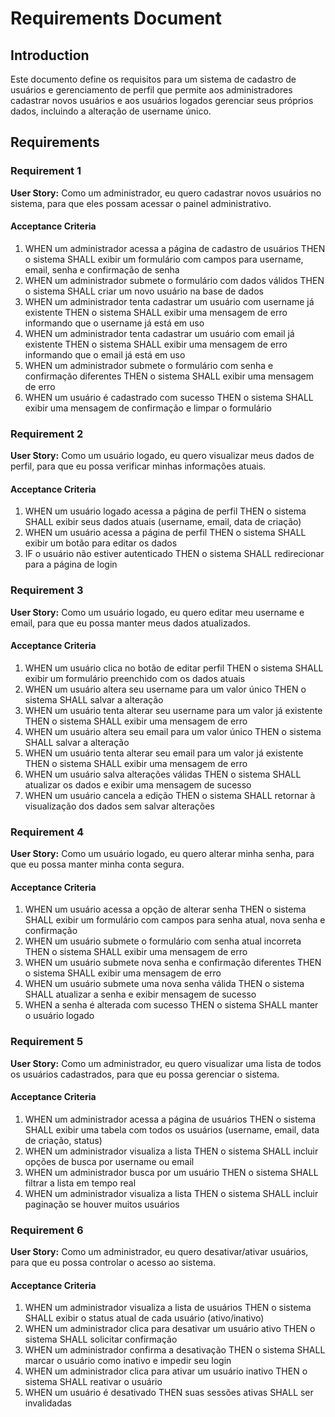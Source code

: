 # Requirements Document

## Introduction

Este documento define os requisitos para um sistema de cadastro de usuários e gerenciamento de perfil que permite aos administradores cadastrar novos usuários e aos usuários logados gerenciar seus próprios dados, incluindo a alteração de username único.

## Requirements

### Requirement 1

**User Story:** Como um administrador, eu quero cadastrar novos usuários no sistema, para que eles possam acessar o painel administrativo.

#### Acceptance Criteria

1. WHEN um administrador acessa a página de cadastro de usuários THEN o sistema SHALL exibir um formulário com campos para username, email, senha e confirmação de senha
2. WHEN um administrador submete o formulário com dados válidos THEN o sistema SHALL criar um novo usuário na base de dados
3. WHEN um administrador tenta cadastrar um usuário com username já existente THEN o sistema SHALL exibir uma mensagem de erro informando que o username já está em uso
4. WHEN um administrador tenta cadastrar um usuário com email já existente THEN o sistema SHALL exibir uma mensagem de erro informando que o email já está em uso
5. WHEN um administrador submete o formulário com senha e confirmação diferentes THEN o sistema SHALL exibir uma mensagem de erro
6. WHEN um usuário é cadastrado com sucesso THEN o sistema SHALL exibir uma mensagem de confirmação e limpar o formulário

### Requirement 2

**User Story:** Como um usuário logado, eu quero visualizar meus dados de perfil, para que eu possa verificar minhas informações atuais.

#### Acceptance Criteria

1. WHEN um usuário logado acessa a página de perfil THEN o sistema SHALL exibir seus dados atuais (username, email, data de criação)
2. WHEN um usuário acessa a página de perfil THEN o sistema SHALL exibir um botão para editar os dados
3. IF o usuário não estiver autenticado THEN o sistema SHALL redirecionar para a página de login

### Requirement 3

**User Story:** Como um usuário logado, eu quero editar meu username e email, para que eu possa manter meus dados atualizados.

#### Acceptance Criteria

1. WHEN um usuário clica no botão de editar perfil THEN o sistema SHALL exibir um formulário preenchido com os dados atuais
2. WHEN um usuário altera seu username para um valor único THEN o sistema SHALL salvar a alteração
3. WHEN um usuário tenta alterar seu username para um valor já existente THEN o sistema SHALL exibir uma mensagem de erro
4. WHEN um usuário altera seu email para um valor único THEN o sistema SHALL salvar a alteração
5. WHEN um usuário tenta alterar seu email para um valor já existente THEN o sistema SHALL exibir uma mensagem de erro
6. WHEN um usuário salva alterações válidas THEN o sistema SHALL atualizar os dados e exibir uma mensagem de sucesso
7. WHEN um usuário cancela a edição THEN o sistema SHALL retornar à visualização dos dados sem salvar alterações

### Requirement 4

**User Story:** Como um usuário logado, eu quero alterar minha senha, para que eu possa manter minha conta segura.

#### Acceptance Criteria

1. WHEN um usuário acessa a opção de alterar senha THEN o sistema SHALL exibir um formulário com campos para senha atual, nova senha e confirmação
2. WHEN um usuário submete o formulário com senha atual incorreta THEN o sistema SHALL exibir uma mensagem de erro
3. WHEN um usuário submete nova senha e confirmação diferentes THEN o sistema SHALL exibir uma mensagem de erro
4. WHEN um usuário submete uma nova senha válida THEN o sistema SHALL atualizar a senha e exibir mensagem de sucesso
5. WHEN a senha é alterada com sucesso THEN o sistema SHALL manter o usuário logado

### Requirement 5

**User Story:** Como um administrador, eu quero visualizar uma lista de todos os usuários cadastrados, para que eu possa gerenciar o sistema.

#### Acceptance Criteria

1. WHEN um administrador acessa a página de usuários THEN o sistema SHALL exibir uma tabela com todos os usuários (username, email, data de criação, status)
2. WHEN um administrador visualiza a lista THEN o sistema SHALL incluir opções de busca por username ou email
3. WHEN um administrador busca por um usuário THEN o sistema SHALL filtrar a lista em tempo real
4. WHEN um administrador visualiza a lista THEN o sistema SHALL incluir paginação se houver muitos usuários

### Requirement 6

**User Story:** Como um administrador, eu quero desativar/ativar usuários, para que eu possa controlar o acesso ao sistema.

#### Acceptance Criteria

1. WHEN um administrador visualiza a lista de usuários THEN o sistema SHALL exibir o status atual de cada usuário (ativo/inativo)
2. WHEN um administrador clica para desativar um usuário ativo THEN o sistema SHALL solicitar confirmação
3. WHEN um administrador confirma a desativação THEN o sistema SHALL marcar o usuário como inativo e impedir seu login
4. WHEN um administrador clica para ativar um usuário inativo THEN o sistema SHALL reativar o usuário
5. WHEN um usuário é desativado THEN suas sessões ativas SHALL ser invalidadas